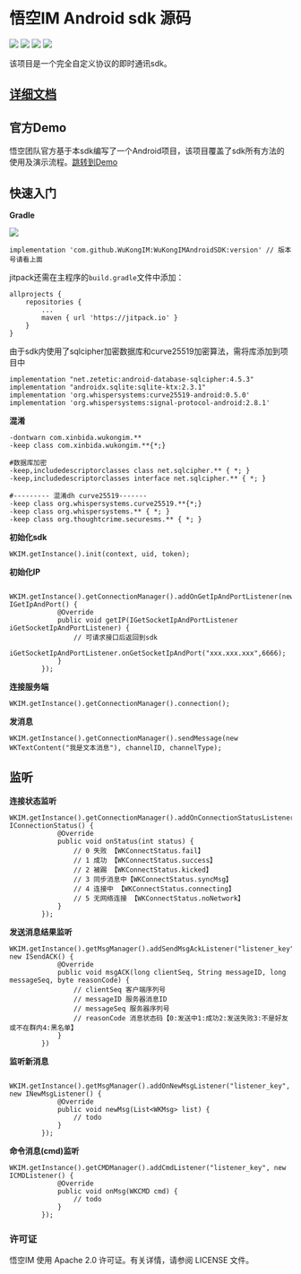 # 悟空IM Android sdk 源码
![](https://img.shields.io/badge/platform-android-blue.svg)  ![](https://img.shields.io/badge/compileSdkVersion-33-blue.svg) ![](https://img.shields.io/badge/minSdkVersion-19-blue.svg) ![](https://img.shields.io/hexpm/l/plug.svg)

该项目是一个完全自定义协议的即时通讯sdk。

## [详细文档](https://githubim.com/sdk/android.html "文档")

## 官方Demo
悟空团队官方基于本sdk编写了一个Android项目，该项目覆盖了sdk所有方法的使用及演示流程。[跳转到Demo](https://github.com/TangSengDaoDao/TangSengDaoDaoAndroid)

## 快速入门

**Gradle**

[![](https://jitpack.io/v/WuKongIM/WuKongIMAndroidSDK.svg)](https://jitpack.io/#WuKongIM/WuKongIMAndroidSDK)

```
implementation 'com.github.WuKongIM:WuKongIMAndroidSDK:version' // 版本号请看上面
```

jitpack还需在主程序的`build.gradle`文件中添加：

```
allprojects {
    repositories {
        ...
        maven { url 'https://jitpack.io' }
    }
}
```

由于sdk内使用了sqlcipher加密数据库和curve25519加密算法，需将库添加到项目中
```
implementation "net.zetetic:android-database-sqlcipher:4.5.3"
implementation "androidx.sqlite:sqlite-ktx:2.3.1"
implementation 'org.whispersystems:curve25519-android:0.5.0'
implementation 'org.whispersystems:signal-protocol-android:2.8.1'
```

**混淆**
```
-dontwarn com.xinbida.wukongim.**
-keep class com.xinbida.wukongim.**{*;}

#数据库加密
-keep,includedescriptorclasses class net.sqlcipher.** { *; }
-keep,includedescriptorclasses interface net.sqlcipher.** { *; }

#--------- 混淆dh curve25519-------
-keep class org.whispersystems.curve25519.**{*;}
-keep class org.whispersystems.** { *; }
-keep class org.thoughtcrime.securesms.** { *; }
```

**初始化sdk**
```
WKIM.getInstance().init(context, uid, token);
```
**初始化IP**
```
 WKIM.getInstance().getConnectionManager().addOnGetIpAndPortListener(new IGetIpAndPort() {
            @Override
            public void getIP(IGetSocketIpAndPortListener iGetSocketIpAndPortListener) {
                // 可请求接口后返回到sdk
                iGetSocketIpAndPortListener.onGetSocketIpAndPort("xxx.xxx.xxx",6666);
            }
        });
```
**连接服务端**
```
WKIM.getInstance().getConnectionManager().connection();
```

**发消息**
```
WKIM.getInstance().getConnectionManager().sendMessage(new WKTextContent("我是文本消息"), channelID, channelType);
```

## 监听
**连接状态监听**
```
WKIM.getInstance().getConnectionManager().addOnConnectionStatusListener("listener_key",new IConnectionStatus() {
            @Override
            public void onStatus(int status) {
                // 0 失败 【WKConnectStatus.fail】
                // 1 成功 【WKConnectStatus.success】
                // 2 被踢 【WKConnectStatus.kicked】
                // 3 同步消息中【WKConnectStatus.syncMsg】
                // 4 连接中 【WKConnectStatus.connecting】
                // 5 无网络连接 【WKConnectStatus.noNetwork】
            }
        });
```
**发送消息结果监听**
```
WKIM.getInstance().getMsgManager().addSendMsgAckListener("listener_key", new ISendACK() {
            @Override
            public void msgACK(long clientSeq, String messageID, long messageSeq, byte reasonCode) {
                // clientSeq 客户端序列号
                // messageID 服务器消息ID
                // messageSeq 服务器序列号
                // reasonCode 消息状态码【0:发送中1:成功2:发送失败3:不是好友或不在群内4:黑名单】
            }
        })
 ```
**监听新消息**
```
 WKIM.getInstance().getMsgManager().addOnNewMsgListener("listener_key", new INewMsgListener() {
            @Override
            public void newMsg(List<WKMsg> list) {
                // todo 
            }
        });
```
**命令消息(cmd)监听**
```
WKIM.getInstance().getCMDManager().addCmdListener("listener_key", new ICMDListener() {
            @Override
            public void onMsg(WKCMD cmd) {
                // todo
            }
        });
```
### 许可证
悟空IM 使用 Apache 2.0 许可证。有关详情，请参阅 LICENSE 文件。